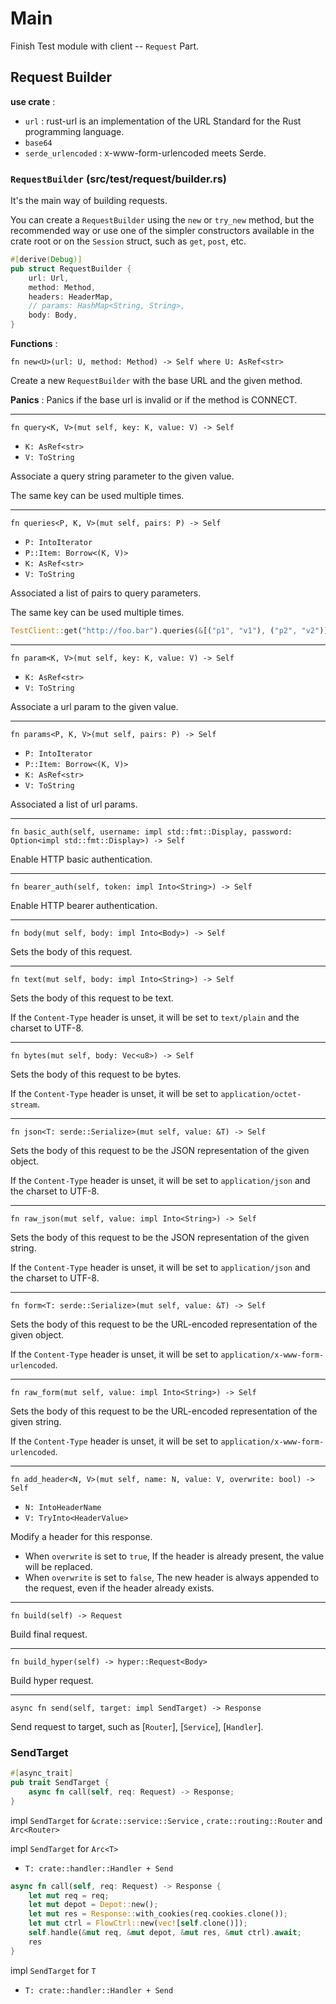 # Main

Finish Test module with client -- `Request` Part.

## Request Builder

__use crate__ :

* `url` : rust-url is an implementation of the URL Standard for the Rust programming language.
* `base64` 
* `serde_urlencoded` : x-www-form-urlencoded meets Serde.

### `RequestBuilder`  (src/test/request/builder.rs)
It's the main way of building requests.

You can create a `RequestBuilder` using the `new` or `try_new` method, but the recommended way
or use one of the simpler constructors available in the crate root or on the `Session` struct,
such as `get`, `post`, etc.
```rust
#[derive(Debug)]
pub struct RequestBuilder {
    url: Url,
    method: Method,
    headers: HeaderMap,
    // params: HashMap<String, String>,
    body: Body,
}
```

__Functions__ : 


`fn new<U>(url: U, method: Method) -> Self where U: AsRef<str>`

Create a new `RequestBuilder` with the base URL and the given method.

__Panics__ : Panics if the base url is invalid or if the method is CONNECT.

---
`fn query<K, V>(mut self, key: K, value: V) -> Self`
* `K: AsRef<str>`
* `V: ToString`

Associate a query string parameter to the given value.

The same key can be used multiple times.

---

`fn queries<P, K, V>(mut self, pairs: P) -> Self`
* `P: IntoIterator`
* `P::Item: Borrow<(K, V)>`
* `K: AsRef<str>`
* `V: ToString`

Associated a list of pairs to query parameters.

The same key can be used multiple times.

```rust
TestClient::get("http://foo.bar").queries(&[("p1", "v1"), ("p2", "v2")]);
```

---
`fn param<K, V>(mut self, key: K, value: V) -> Self`
* `K: AsRef<str>`
* `V: ToString`

Associate a url param to the given value.

---
`fn params<P, K, V>(mut self, pairs: P) -> Self`
* `P: IntoIterator`
* `P::Item: Borrow<(K, V)>`
* `K: AsRef<str>`
* `V: ToString`

Associated a list of url params.

---
`fn basic_auth(self, username: impl std::fmt::Display, password: Option<impl std::fmt::Display>) -> Self`

Enable HTTP basic authentication.

---
`fn bearer_auth(self, token: impl Into<String>) -> Self`

Enable HTTP bearer authentication.

---
`fn body(mut self, body: impl Into<Body>) -> Self`

Sets the body of this request.

---
`fn text(mut self, body: impl Into<String>) -> Self`

Sets the body of this request to be text.

If the `Content-Type` header is unset, it will be set to `text/plain` and the charset to UTF-8.

---
`fn bytes(mut self, body: Vec<u8>) -> Self`

Sets the body of this request to be bytes.

If the `Content-Type` header is unset, it will be set to `application/octet-stream`.

---
`fn json<T: serde::Serialize>(mut self, value: &T) -> Self`

Sets the body of this request to be the JSON representation of the given object.

If the `Content-Type` header is unset, it will be set to `application/json` and the charset to UTF-8.

---
`fn raw_json(mut self, value: impl Into<String>) -> Self`

Sets the body of this request to be the JSON representation of the given string.

If the `Content-Type` header is unset, it will be set to `application/json` and the charset to UTF-8.

---
`fn form<T: serde::Serialize>(mut self, value: &T) -> Self`

Sets the body of this request to be the URL-encoded representation of the given object.

If the `Content-Type` header is unset, it will be set to `application/x-www-form-urlencoded`.

---
`fn raw_form(mut self, value: impl Into<String>) -> Self`

Sets the body of this request to be the URL-encoded representation of the given string.

If the `Content-Type` header is unset, it will be set to `application/x-www-form-urlencoded`.

---
`fn add_header<N, V>(mut self, name: N, value: V, overwrite: bool) -> Self`
* `N: IntoHeaderName`
* `V: TryInto<HeaderValue>`

Modify a header for this response.
* When `overwrite` is set to `true`, If the header is already present, the value will be replaced.
* When `overwrite` is set to `false`, The new header is always appended to the request, even if the header already exists.

---
`fn build(self) -> Request`

Build final request.

---
`fn build_hyper(self) -> hyper::Request<Body>`

Build hyper request.

---
`async fn send(self, target: impl SendTarget) -> Response`

Send request to target, such as [`Router`], [`Service`], [`Handler`].

### SendTarget
```rust
#[async_trait]
pub trait SendTarget {
    async fn call(self, req: Request) -> Response;
}
```

impl `SendTarget` for 
`&crate::service::Service` , 
`crate::routing::Router` and `Arc<Router>`

impl `SendTarget` for `Arc<T>`
* `T: crate::handler::Handler + Send`
```rust
async fn call(self, req: Request) -> Response {
    let mut req = req;
    let mut depot = Depot::new();
    let mut res = Response::with_cookies(req.cookies.clone());
    let mut ctrl = FlowCtrl::new(vec![self.clone()]);
    self.handle(&mut req, &mut depot, &mut res, &mut ctrl).await;
    res
}
```

impl `SendTarget` for `T`
* `T: crate::handler::Handler + Send`
